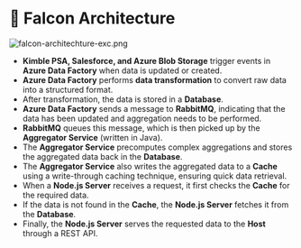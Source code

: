 # 🚀 Falcon Architecture


![falcon-architechture-exc.png](https://prod-files-secure.s3.us-west-2.amazonaws.com/2218d451-9074-449a-9e14-4ae157871206/1c5c9930-f6f6-4a85-9a15-81a64569ec14/falcon-architechture-exc.png?X-Amz-Algorithm=AWS4-HMAC-SHA256&X-Amz-Content-Sha256=UNSIGNED-PAYLOAD&X-Amz-Credential=ASIAZI2LB466T32YOZVT%2F20250207%2Fus-west-2%2Fs3%2Faws4_request&X-Amz-Date=20250207T004956Z&X-Amz-Expires=3600&X-Amz-Security-Token=IQoJb3JpZ2luX2VjEFAaCXVzLXdlc3QtMiJGMEQCIHZHgIlqQ1bnqIIfgQjH%2FPSwdcI56H6xbG3TTbjR4gbqAiBYfQNlah2UNcQMvh7546pVkyGVpYl5gOSReHGKi105Dir%2FAwhpEAAaDDYzNzQyMzE4MzgwNSIMm1jWUS4kEfi2DJyNKtwDxMY56yn6TRVgp5bgmNw6RFObzDm%2BwYA%2BEvkUlLtt%2BkmQR1sNpkuScAG7yuHIetRhv9yCGIyAcmqWQRm73vJ%2Bl9Dr3CIK7oc1Pi60JrS1Hy106fGoBlnXfrHKTCsQiFWOMAUcy0q6Dycr1XztSfR7IgSBtrsZMHn1IO9bKBQTeptPcpeXmEAsbKuGx1Y5433YD82OotQo%2FOgoaFGj7nPIrXJL%2Fczt2nD3W17%2BIa53Dp2RRyylZE3NSeQNGio9vnCAnA8%2BFZsUuUpBChCTzMKFeHzdm7zHAnpPJ12bEqe%2FJ6MQUg9vIlq6E09P3URju0nsKuNOzPKBWrOXJM9bzkkFH8pG5MOZO0VNi6Fc1IO%2FeaLIEBtan8K94XUJH78BPrupdzXiZuP8Q432ZuCxwW0naZzT%2BlpTUBEhNKrMcSGXdiW5%2BskJZ7dQVvQEW8eKBORehOD3r97oJgdBGEz%2FVLJc5mAIWZbB2F5k2Wh3yDDd9GUhf9MrHXXK2oKY3iEYrJgK1fP41ityfnuSB%2BLebN%2BCpCw%2BxtzRYD4tH0Ljfz3C%2F9YOGw3JHAUq5jJ3rzWlqnUdjs5rfI7KFBgMInQJ%2FDlizp6OeKyon3MIGnzEICfkYT9GXX%2FPdLwZoh%2BrYRQw5JmVvQY6pgFNYv5wSuUobjrKYhzW4vnrP8A1tcy%2Fc%2Bs25kb9Lu1VRzS4xUKikTz0yl4Uyz0RJeg71XPojNfntbFMmp9THK3rCUKJXky%2BDcFUFLEyMyGDFvXYLxmX8sGjUewCfqMHpiJXnEB5CNs2Dt6BgQW2RQGaN4Ni%2F902cbaFcz5FLcgrHdEB1%2FVyih3uVOTM4K6K3sYGzYilMiZjgDMnu1QgnJTsnBKU8l9%2B&X-Amz-Signature=fcbb01e910a008695ed0bee6583d63bc23eb870b49cfc0c670a156d43a4b4333&X-Amz-SignedHeaders=host&x-id=GetObject)

- **Kimble PSA, Salesforce, and Azure Blob Storage** trigger events in **Azure Data Factory** when data is updated or created.
- **Azure Data Factory** performs **data transformation** to convert raw data into a structured format.
- After transformation, the data is stored in a **Database**.
- **Azure Data Factory** sends a message to **RabbitMQ**, indicating that the data has been updated and aggregation needs to be performed.
- **RabbitMQ** queues this message, which is then picked up by the **Aggregator Service** (written in Java).
- The **Aggregator Service** precomputes complex aggregations and stores the aggregated data back in the **Database**.
- The **Aggregator Service** also writes the aggregated data to a **Cache** using a write-through caching technique, ensuring quick data retrieval.
- When a **Node.js Server** receives a request, it first checks the **Cache** for the required data.
- If the data is not found in the **Cache**, the **Node.js Server** fetches it from the **Database**.
- Finally, the **Node.js Server** serves the requested data to the **Host** through a REST API.
